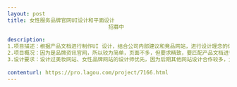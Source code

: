 ```yaml
---                
layout: post       
title: 女性服务品牌官网UI设计和平面设计
                                招募中
           
description: 
1.项目描述：根据产品文档进行制作UI 设计，结合公司内部建议和竟品网站，进行设计理念的体现
2.项目概况：因为是品牌资讯官网，所以较为简单，页面不多，但要求精致，要匹配产品文档进行PC、移动、小程序的UI设计
3.设计要求：设计过美妆网站、女性品牌网站的设计师优先，因为后期其他网站设计合作较多，力求活好价美的同志。
     
contenturl: https://pro.lagou.com/project/7166.html      
---                 
```

